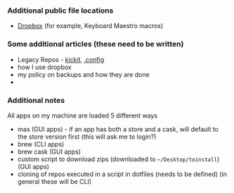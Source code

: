 ### Additional public file locations
* [Dropbox](http://db.install.coffee) (for example, Keyboard Maestro macros)

### Some additional articles (these need to be written)

* Legacy Repos - [kickit](https://github.com/JaredVogt/kickit), [.config](https://github.com/JaredVogt/.config)
* how I use dropbox
* my policy on backups and how they are done
* 


### Additional notes

All apps on my machine are loaded 5 different ways
* mas (GUI apps) - if an app has both a store and a cask, will default to the store version first (this will ask me to login?)
* brew (CLI apps)
* brew cask (GUI apps)
* custom script to download zips (downloaded to `~/Desktop/toinstall`) (GUI apps)
* cloning of repos executed in a script in dotfiles (needs to be defined) (in general these will be CLI)
